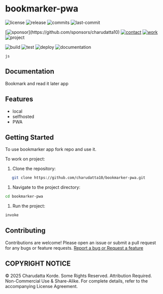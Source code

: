 # bookmarker-pwa

<!-- Badges: Project Status GitHub -->
![license](https://flat.badgen.net/static/license/EULA/blue)
![release](https://flat.badgen.net/github/release/charudatta10/bookmarker-pwa)
![commits](https://flat.badgen.net/github/commits/charudatta10/bookmarker-pwa)
![last-commit](https://flat.badgen.net/github/last-commit/charudatta10/bookmarker-pwa)

[![sponsor](https://flat.badgen.net//static/sponsor/%E2%9D%A4?)](https://github.com/sponsors/charudatta10)
[![contact](https://flat.badgen.net//static/contact/%E2%98%8E)](https://charudatta10.github.io/LinkNet/)
[![work](https://flat.badgen.net//static/portfolio/%F0%9F%96%BF)](https://charudatta10.github.io/myblog/)
![project](https://flat.badgen.net///static/project/bookmarker-pwa)

![build](https://flat.badgen.net/github/checks/charudatta10/bookmarker-pwa) 
![test](https://flat.badgen.net/codecov/c/github/charudatta10/bookmarker-pwa) 
![deploy](https://img.shields.io/badge/Deploy-Passing-brightgreen.svg)
![documentation](https://flat.badgen.net/badge/docs/online/blue)

<!-- Badges: Tools used -->
`js`

## Documentation

Bookmark and read it later app  

## Features

- local
- selfhosted
- PWA

## Getting Started

To use bookmarker app fork repo and use it.

To work on project:

1. Clone the repository:

```bash
   git clone https://github.com/charudatta10/bookmarker-pwa.git
```

1. Navigate to the project directory:

```bash
cd bookmarker-pwa
```

1. Run the project:

```bash
invoke
```

## Contributing

Contributions are welcome! Please open an issue or submit a pull request for any bugs or feature requests. [Report a bug or Request a feature](https://github.com/charudatta10/bookmarker-pwa/issues)

## COPYRIGHT NOTICE

© 2025 Charudatta Korde. Some Rights Reserved. Attribution Required. Non-Commercial Use & Share-Alike. For complete details, refer to the accompanying License Agreement.

<!-- Acknowledgment, References, Misc -->
